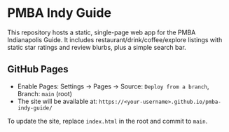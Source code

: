 # PMBA Indy Guide

This repository hosts a static, single-page web app for the PMBA Indianapolis Guide.
It includes restaurant/drink/coffee/explore listings with static star ratings and review blurbs,
plus a simple search bar.

## GitHub Pages

- Enable Pages: Settings → Pages → Source: `Deploy from a branch`, Branch: `main` (root)
- The site will be available at: `https://<your-username>.github.io/pmba-indy-guide/`

To update the site, replace `index.html` in the root and commit to `main`.